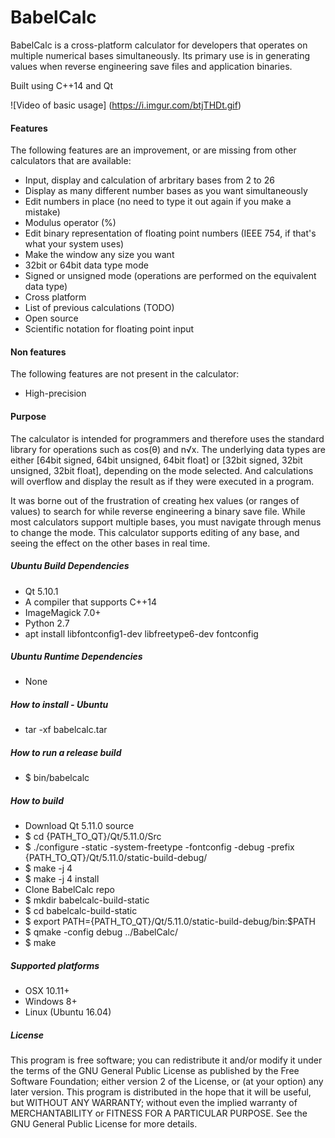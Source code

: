 # BabelCalc
BabelCalc is a cross-platform calculator for developers that operates on multiple numerical bases simultaneously. Its primary use is in generating values when reverse engineering save files and application binaries.

Built using C++14 and Qt

![Video of basic usage]
(https://i.imgur.com/btjTHDt.gif)

#### Features
The following features are an improvement, or are missing from other calculators that are available:
* Input, display and calculation of arbritary bases from 2 to 26
* Display as many different number bases as you want simultaneously
* Edit numbers in place (no need to type it out again if you make a mistake)
* Modulus operator (%)
* Edit binary representation of floating point numbers (IEEE 754, if that's what your system uses)
* Make the window any size you want
* 32bit or 64bit data type mode
* Signed or unsigned mode (operations are performed on the equivalent data type)
* Cross platform
* List of previous calculations (TODO)
* Open source
* Scientific notation for floating point input

#### Non features
The following features are not present in the calculator:
* High-precision

#### Purpose
The calculator is intended for programmers and therefore uses the standard library for operations such as cos(θ) and n√x. The underlying data types are either [64bit signed, 64bit unsigned, 64bit float] or [32bit signed, 32bit unsigned, 32bit float], depending on the mode selected. And calculations will overflow and display the result as if they were executed in a program.

It was borne out of the frustration of creating hex values (or ranges of values) to search for while reverse engineering a binary save file. While most calculators support multiple bases, you must navigate through menus to change the mode. This calculator supports editing of any base, and seeing the effect on the other bases in real time.

##### Ubuntu Build Dependencies
* Qt 5.10.1
* A compiler that supports C++14 
* ImageMagick 7.0+
* Python 2.7
* apt install libfontconfig1-dev libfreetype6-dev fontconfig

##### Ubuntu Runtime Dependencies
* None

##### How to install - Ubuntu
* tar -xf babelcalc.tar

##### How to run a release build
* $ bin/babelcalc

##### How to build
* Download Qt 5.11.0 source
* $ cd {PATH_TO_QT}/Qt/5.11.0/Src
* $ ./configure -static -system-freetype -fontconfig -debug -prefix {PATH_TO_QT}/Qt/5.11.0/static-build-debug/
* $ make -j 4
* $ make -j 4 install
* Clone BabelCalc repo
* $ mkdir babelcalc-build-static
* $ cd babelcalc-build-static
* $ export PATH={PATH_TO_QT}/Qt/5.11.0/static-build-debug/bin:$PATH
* $ qmake -config debug ../BabelCalc/
* $ make

##### Supported platforms
* OSX 10.11+
* Windows 8+
* Linux (Ubuntu 16.04)

##### License
This program is free software; you can redistribute it and/or modify it under the terms of the GNU General Public License as published by the Free Software Foundation; either version 2 of the License, or (at your option) any later version.
This program is distributed in the hope that it will be useful, but WITHOUT ANY WARRANTY; without even the implied warranty of MERCHANTABILITY or FITNESS FOR A PARTICULAR PURPOSE. See the GNU General Public License for more details.
